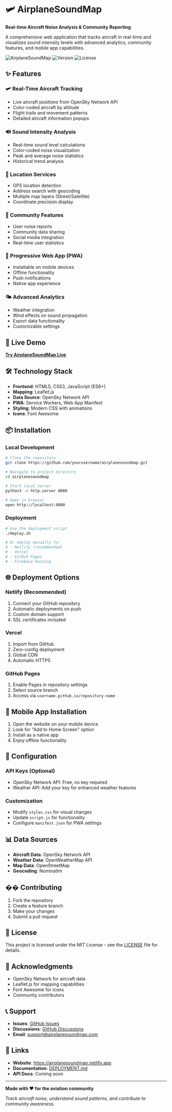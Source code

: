 # 🛩️ AirplaneSoundMap

**Real-time Aircraft Noise Analysis & Community Reporting**

A comprehensive web application that tracks aircraft in real-time and visualizes sound intensity levels with advanced analytics, community features, and mobile app capabilities.

![AirplaneSoundMap](https://img.shields.io/badge/Status-Live-brightgreen)
![Version](https://img.shields.io/badge/Version-2.0-blue)
![License](https://img.shields.io/badge/License-MIT-green)

## ✨ Features

### 🛩️ Real-Time Aircraft Tracking
- Live aircraft positions from OpenSky Network API
- Color-coded aircraft by altitude
- Flight trails and movement patterns
- Detailed aircraft information popups

### 🔊 Sound Intensity Analysis
- Real-time sound level calculations
- Color-coded noise visualization
- Peak and average noise statistics
- Historical trend analysis

### 📍 Location Services
- GPS location detection
- Address search with geocoding
- Multiple map layers (Street/Satellite)
- Coordinate precision display

### 👥 Community Features
- User noise reports
- Community data sharing
- Social media integration
- Real-time user statistics

### 📱 Progressive Web App (PWA)
- Installable on mobile devices
- Offline functionality
- Push notifications
- Native app experience

### 🌤️ Advanced Analytics
- Weather integration
- Wind effects on sound propagation
- Export data functionality
- Customizable settings

## 🚀 Live Demo

**[Try AirplaneSoundMap Live](https://airplanesoundmap.netlify.app)**

## 🛠️ Technology Stack

- **Frontend**: HTML5, CSS3, JavaScript (ES6+)
- **Mapping**: Leaflet.js
- **Data Source**: OpenSky Network API
- **PWA**: Service Workers, Web App Manifest
- **Styling**: Modern CSS with animations
- **Icons**: Font Awesome

## 📦 Installation

### Local Development
```bash
# Clone the repository
git clone https://github.com/yourusername/airplanesoundmap.git

# Navigate to project directory
cd airplanesoundmap

# Start local server
python3 -m http.server 8000

# Open in browser
open http://localhost:8000
```

### Deployment
```bash
# Use the deployment script
./deploy.sh

# Or deploy manually to:
# - Netlify (recommended)
# - Vercel
# - GitHub Pages
# - Firebase Hosting
```

## 🌐 Deployment Options

### Netlify (Recommended)
1. Connect your GitHub repository
2. Automatic deployments on push
3. Custom domain support
4. SSL certificates included

### Vercel
1. Import from GitHub
2. Zero-config deployment
3. Global CDN
4. Automatic HTTPS

### GitHub Pages
1. Enable Pages in repository settings
2. Select source branch
3. Access via `username.github.io/repository-name`

## 📱 Mobile App Installation

1. Open the website on your mobile device
2. Look for "Add to Home Screen" option
3. Install as a native app
4. Enjoy offline functionality

## 🔧 Configuration

### API Keys (Optional)
- OpenSky Network API: Free, no key required
- Weather API: Add your key for enhanced weather features

### Customization
- Modify `styles.css` for visual changes
- Update `script.js` for functionality
- Configure `manifest.json` for PWA settings

## 📊 Data Sources

- **Aircraft Data**: OpenSky Network API
- **Weather Data**: OpenWeatherMap API
- **Map Data**: OpenStreetMap
- **Geocoding**: Nominatim

## �� Contributing

1. Fork the repository
2. Create a feature branch
3. Make your changes
4. Submit a pull request

## 📄 License

This project is licensed under the MIT License - see the [LICENSE](LICENSE) file for details.

## 🙏 Acknowledgments

- OpenSky Network for aircraft data
- Leaflet.js for mapping capabilities
- Font Awesome for icons
- Community contributors

## 📞 Support

- **Issues**: [GitHub Issues](https://github.com/yourusername/airplanesoundmap/issues)
- **Discussions**: [GitHub Discussions](https://github.com/yourusername/airplanesoundmap/discussions)
- **Email**: support@airplanesoundmap.com

## 🔗 Links

- **Website**: https://airplanesoundmap.netlify.app
- **Documentation**: [DEPLOYMENT.md](DEPLOYMENT.md)
- **API Docs**: Coming soon

---

**Made with ❤️ for the aviation community**

*Track aircraft noise, understand sound patterns, and contribute to community awareness.*

